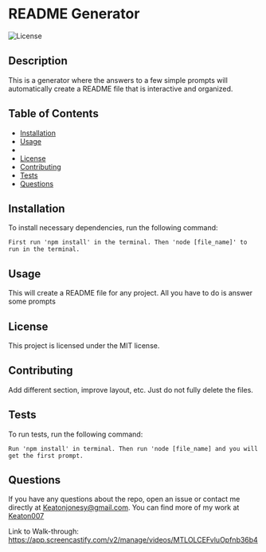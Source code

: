 # README Generator

  ![License](https://img.shields.io/badge/license-MIT-blue.svg)

  ## Description
  This is a generator where the answers to a few simple prompts will automatically create a README file that is interactive and organized. 

  ## Table of Contents
  * [Installation](#installation)
  * [Usage](#usage)
  * 
  * [License](#license)
  * [Contributing](#contributing)
  * [Tests](#tests)
  * [Questions](#questions)
  
  ## Installation
  To install necessary dependencies, run the following command:
  ```
  First run 'npm install' in the terminal. Then 'node [file_name]' to run in the terminal. 
  ```

  ## Usage
  This will create a README file for any project. All you have to do is answer some prompts

  ## License
  This project is licensed under the MIT license.

  ## Contributing
  Add different section, improve layout, etc. Just do not fully delete the files.

  ## Tests
  To run tests, run the following command:
  ```
  Run 'npm install' in terminal. Then run 'node [file_name] and you will get the first prompt.
  ```

  ## Questions
  If you have any questions about the repo, open an issue or contact me directly at [Keatonjonesy@gmail.com](mailto:Keatonjonesy@gmail.com). You can find more of my work at [Keaton007](https://github.com/Keaton007)

  Link to Walk-through: https://app.screencastify.com/v2/manage/videos/MTLOLCEFvluOpfnb36b4


